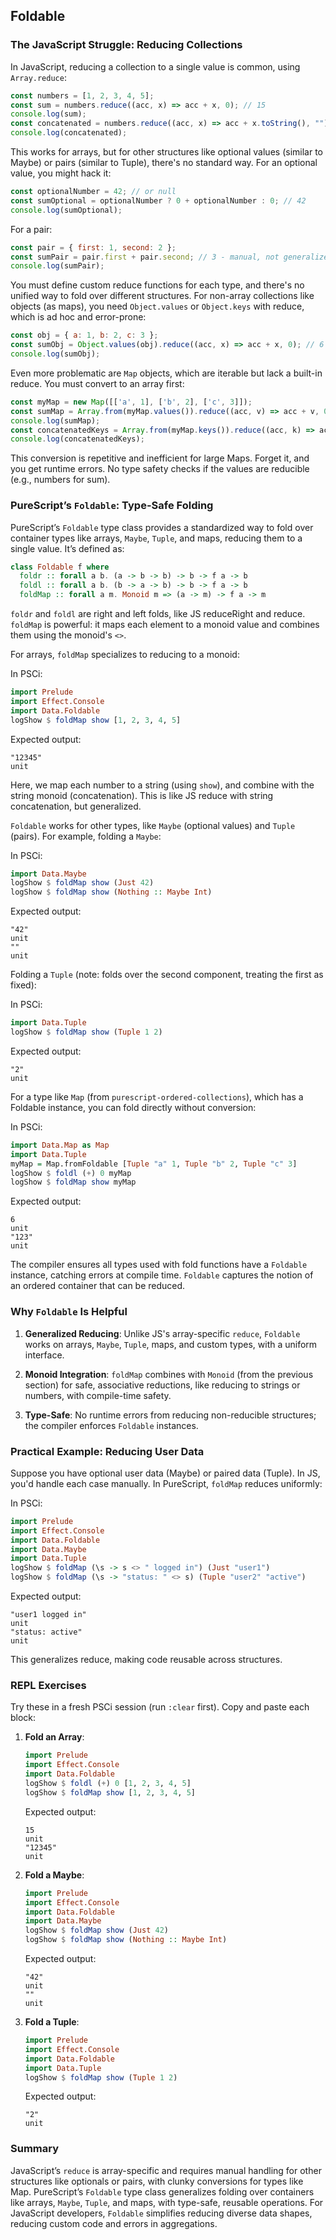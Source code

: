 ## Foldable

### The JavaScript Struggle: Reducing Collections

In JavaScript, reducing a collection to a single value is common, using `Array.reduce`:

```javascript
const numbers = [1, 2, 3, 4, 5];
const sum = numbers.reduce((acc, x) => acc + x, 0); // 15
console.log(sum);
const concatenated = numbers.reduce((acc, x) => acc + x.toString(), ""); // "12345"
console.log(concatenated);
```

This works for arrays, but for other structures like optional values (similar to Maybe) or pairs (similar to Tuple), there's no standard way. For an optional value, you might hack it:

```javascript
const optionalNumber = 42; // or null
const sumOptional = optionalNumber ? 0 + optionalNumber : 0; // 42
console.log(sumOptional);
```

For a pair:

```javascript
const pair = { first: 1, second: 2 };
const sumPair = pair.first + pair.second; // 3 - manual, not generalized
console.log(sumPair);
```

You must define custom reduce functions for each type, and there's no unified way to fold over different structures. For non-array collections like objects (as maps), you need `Object.values` or `Object.keys` with reduce, which is ad hoc and error-prone:

```javascript
const obj = { a: 1, b: 2, c: 3 };
const sumObj = Object.values(obj).reduce((acc, x) => acc + x, 0); // 6
console.log(sumObj);
```

Even more problematic are `Map` objects, which are iterable but lack a built-in reduce. You must convert to an array first:

```javascript
const myMap = new Map([['a', 1], ['b', 2], ['c', 3]]);
const sumMap = Array.from(myMap.values()).reduce((acc, v) => acc + v, 0); // 6
console.log(sumMap);
const concatenatedKeys = Array.from(myMap.keys()).reduce((acc, k) => acc + k, ""); // "abc"
console.log(concatenatedKeys);
```

This conversion is repetitive and inefficient for large Maps. Forget it, and you get runtime errors. No type safety checks if the values are reducible (e.g., numbers for sum).

### PureScript’s `Foldable`: Type-Safe Folding

PureScript’s `Foldable` type class provides a standardized way to fold over container types like arrays, `Maybe`, `Tuple`, and maps, reducing them to a single value. It’s defined as:

```purescript
class Foldable f where
  foldr :: forall a b. (a -> b -> b) -> b -> f a -> b
  foldl :: forall a b. (b -> a -> b) -> b -> f a -> b
  foldMap :: forall a m. Monoid m => (a -> m) -> f a -> m
```

`foldr` and `foldl` are right and left folds, like JS reduceRight and reduce. `foldMap` is powerful: it maps each element to a monoid value and combines them using the monoid's `<>`.

For arrays, `foldMap` specializes to reducing to a monoid:

In PSCi:

```purescript
import Prelude
import Effect.Console
import Data.Foldable
logShow $ foldMap show [1, 2, 3, 4, 5]
```

Expected output:

```
"12345"
unit
```

Here, we map each number to a string (using `show`), and combine with the string monoid (concatenation). This is like JS reduce with string concatenation, but generalized.

`Foldable` works for other types, like `Maybe` (optional values) and `Tuple` (pairs). For example, folding a `Maybe`:

In PSCi:

```purescript
import Data.Maybe
logShow $ foldMap show (Just 42)
logShow $ foldMap show (Nothing :: Maybe Int)
```

Expected output:

```
"42"
unit
""
unit
```

Folding a `Tuple` (note: folds over the second component, treating the first as fixed):

In PSCi:

```purescript
import Data.Tuple
logShow $ foldMap show (Tuple 1 2)
```

Expected output:

```
"2"
unit
```

For a type like `Map` (from `purescript-ordered-collections`), which has a Foldable instance, you can fold directly without conversion:

In PSCi:

```purescript
import Data.Map as Map
import Data.Tuple
myMap = Map.fromFoldable [Tuple "a" 1, Tuple "b" 2, Tuple "c" 3]
logShow $ foldl (+) 0 myMap
logShow $ foldMap show myMap
```

Expected output:

```
6
unit
"123"
unit
```

The compiler ensures all types used with fold functions have a `Foldable` instance, catching errors at compile time. `Foldable` captures the notion of an ordered container that can be reduced.

### Why `Foldable` Is Helpful

1. **Generalized Reducing**: Unlike JS's array-specific `reduce`, `Foldable` works on arrays, `Maybe`, `Tuple`, maps, and custom types, with a uniform interface.
    
2. **Monoid Integration**: `foldMap` combines with `Monoid` (from the previous section) for safe, associative reductions, like reducing to strings or numbers, with compile-time safety.
    
3. **Type-Safe**: No runtime errors from reducing non-reducible structures; the compiler enforces `Foldable` instances.
    

### Practical Example: Reducing User Data

Suppose you have optional user data (Maybe) or paired data (Tuple). In JS, you'd handle each case manually. In PureScript, `foldMap` reduces uniformly:

In PSCi:

```purescript
import Prelude
import Effect.Console
import Data.Foldable
import Data.Maybe
import Data.Tuple
logShow $ foldMap (\s -> s <> " logged in") (Just "user1")
logShow $ foldMap (\s -> "status: " <> s) (Tuple "user2" "active")
```

Expected output:

```
"user1 logged in"
unit
"status: active"
unit
```

This generalizes reduce, making code reusable across structures.

### REPL Exercises

Try these in a fresh PSCi session (run `:clear` first). Copy and paste each block:

1. **Fold an Array**:
    
    ```purescript
    import Prelude
    import Effect.Console
    import Data.Foldable
    logShow $ foldl (+) 0 [1, 2, 3, 4, 5]
    logShow $ foldMap show [1, 2, 3, 4, 5]
    ```
    
    Expected output:
    
    ```
    15
    unit
    "12345"
    unit
    ```
    
2. **Fold a Maybe**:
    
    ```purescript
    import Prelude
    import Effect.Console
    import Data.Foldable
    import Data.Maybe
    logShow $ foldMap show (Just 42)
    logShow $ foldMap show (Nothing :: Maybe Int)
    ```
    
    Expected output:
    
    ```
    "42"
    unit
    ""
    unit
    ```
    
3. **Fold a Tuple**:
    
    ```purescript
    import Prelude
    import Effect.Console
    import Data.Foldable
    import Data.Tuple
    logShow $ foldMap show (Tuple 1 2)
    ```
    
    Expected output:
    
    ```
    "2"
    unit
    ```
    

### Summary

JavaScript’s `reduce` is array-specific and requires manual handling for other structures like optionals or pairs, with clunky conversions for types like Map. PureScript’s `Foldable` type class generalizes folding over containers like arrays, `Maybe`, `Tuple`, and maps, with type-safe, reusable operations. For JavaScript developers, `Foldable` simplifies reducing diverse data shapes, reducing custom code and errors in aggregations.


